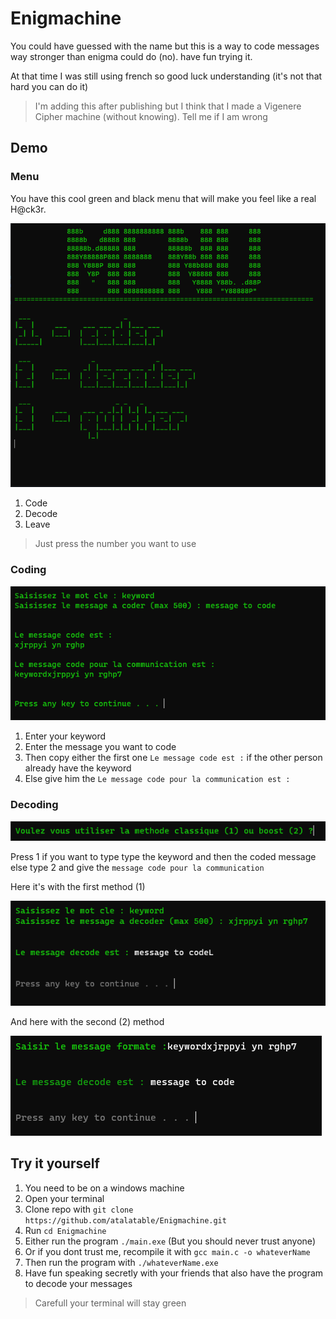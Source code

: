 # Enigmachine

You could have guessed with the name but this is a way to code messages way stronger than enigma could do (no). have fun trying it.

At that time I was still using french so good luck understanding (it's not that hard you can do it)

> I'm adding this after publishing but I think that I made a Vigenere Cipher machine (without knowing). Tell me if I am wrong

## Demo

### Menu

You have this cool green and black menu that will make you feel like a real H@ck3r.

![menu image](/images/img01.PNG)

1. Code
2. Decode
3. Leave
> Just press the number you want to use

### Coding

![code image](/images/img02.PNG)

1. Enter your keyword
2. Enter the message you want to code
3. Then copy either the first one `Le message code est :` if the other person already have the keyword
4. Else give him the `Le message code pour la communication est :`

### Decoding

![decode image](/images/img03.PNG)

Press 1 if you want to type type the keyword and then the coded message else type 2 and give the `message code pour la communication`

Here it's with the first method (1)

![decode image](/images/img05.PNG)

And here with the second (2) method

![decode image](/images/img04.PNG)

## Try it yourself

1. You need to be on a windows machine
2. Open your terminal
3. Clone repo with `git clone https://github.com/atalatable/Enigmachine.git`
4. Run `cd Enigmachine`
5. Either run the program `./main.exe` (But you should never trust anyone)
6. Or if you dont trust me, recompile it with `gcc main.c -o whateverName`
7. Then run the program with `./whateverName.exe`
8. Have fun speaking secretly with your friends that also have the program to decode your messages

> Carefull your terminal will stay green
